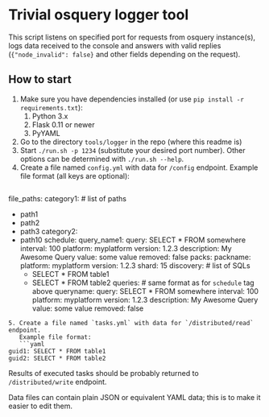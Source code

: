 # Trivial osquery logger tool

This script listens on specified port for requests from osquery instance(s),
logs data received to the console
and answers with valid replies (`{"node_invalid": false}` and other fields
depending on the request).

## How to start
1. Make sure you have dependencies installed (or use `pip install -r requirements.txt`):
   1. Python 3.x
   2. Flask 0.11 or newer
   3. PyYAML
2. Go to the directory `tools/logger` in the repo (where this readme is)
3. Start `./run.sh -p 1234` (substitute your desired port number).
   Other options can be determined with `./run.sh --help`.
4. Create a file named `config.yml` with data for `/config` endpoint.
   Example file format (all keys are optional):
   ```yaml
file_paths:
  category1:  # list of paths
  - path1
  - path2
  - path3
  category2:
  - path10
schedule:
  query_name1:
    query: SELECT * FROM somewhere
    interval: 100
    platform: myplatform
    version: 1.2.3
    description: My Awesome Query
    value: some value
    removed: false
packs:
  packname:
    platform: myplatform
    version: 1.2.3
    shard: 15
    discovery:  # list of SQLs
    - SELECT * FROM table1
    - SELECT * FROM table2
    queries:  # same format as for `schedule` tag above
      queryname:
        query: SELECT * FROM somewhere
        interval: 100
        platform: myplatform
        version: 1.2.3
        description: My Awesome Query
        value: some value
        removed: false
```
5. Create a file named `tasks.yml` with data for `/distributed/read` endpoint.
   Example file format:
   ```yaml
guid1: SELECT * FROM table1
guid2: SELECT * FROM table2
```
   Results of executed tasks should be probably returned to `/distributed/write` endpoint.

Data files can contain plain JSON or equivalent YAML data;
this is to make it easier to edit them.
